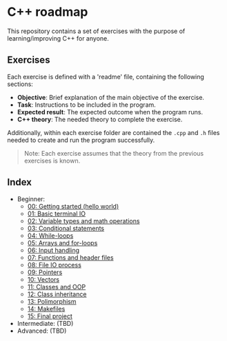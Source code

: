 # C++ roadmap

This repository contains a set of exercises with the purpose of learning/improving C++ for anyone.

## Exercises

Each exercise is defined with a 'readme' file, containing the following sections:

- **Objective**: Brief explanation of the main objective of the exercise.
- **Task**: Instructions to be included in the program.
- **Expected result**: The expected outcome when the program runs.
- **C++ theory**: The needed theory to complete the exercise.

Additionally, within each exercise folder are contained the `.cpp` and `.h` files needed to create and run the program successfully.

> Note: Each exercise assumes that the theory from the previous exercises is known.

## Index

- Beginner:
    - [00: Getting started (hello world)](Beginner/00.%20Getting%20started/README.md)
    - [01: Basic terminal IO](Beginner/01.%20Basic%20IO/README.md)
    - [02: Variable types and math operations](Beginner/02.%20Basic%20operations/README.md)
    - [03: Conditional statements](Beginner/03.%20Conditional%20statements/README.md)
    - [04: While-loops](Beginner/04.%20While%20loops/README.md)
    - [05: Arrays and for-loops](Beginner/05.%20For%20loops/README.md)
    - [06: Input handling](Beginner/06.%20Input%20handling/README.md)
    - [07: Functions and header files](Beginner/07.%20Functions/README.md)
    - [08: File IO process](Beginner/08.%20File%20IO%20process/README.md)
    - [09: Pointers](Beginner/09.%20Pointers/README.md)
    - [10: Vectors](Beginner/10.%20Vectors/README.md)
    - [11: Classes and OOP](Beginner/11.%20OOP%20and%20Classes/README.md)
    - [12: Class inheritance](Beginner/12.%20Class%20inheritance/README.md)
    - [13: Polimorphism](Beginner/13.%20Polymorphism/README.md)
    - [14: Makefiles](Beginner/14.%20Makefiles/README.md)
    - [15: Final project](Beginner/15.%20Final%20Project/README.md)
- Intermediate: (TBD)
- Advanced: (TBD)